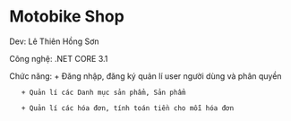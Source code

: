 # Motobike Shop

Dev: Lê Thiên Hồng Sơn

Công nghệ: .NET CORE 3.1

Chức năng: + Đăng nhập, đăng ký  quản lí user người dùng và phân quyền

	   + Quản lí các Danh mục sản phẩm, Sản phẩm

	   + Quản lí các hóa đơn, tính toán tiền cho mỗi hóa đơn